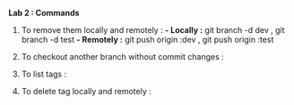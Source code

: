 **Lab 2 : Commands**

1. To remove them locally and remotely :
   **- Locally :** git branch -d dev  , git branch -d test
   **- Remotely :** git push origin :dev  ,  git push origin :test
   
2. To checkout another branch without commit changes :
   
3. To list tags :
   
4. To delete tag locally and remotely : 
